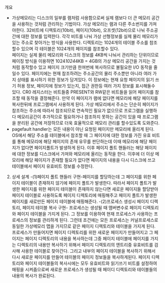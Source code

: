 개요
- 가상메모리는 디스크의 일부를 램처럼 사용함으로써 실제 램보다 더 큰 메모리 공간을 사용하는 것처럼 관리하는 기법이다. 
가상 메모리는 램과 다른 주소번지를 가져야한다. 
32비트에 디렉토리(10bit), 페이지(10bit), 오프셋(12bit)으로 나눠 주소공간에 대한 정보를 입력한다. 
각각 비트를 나눠 가상 선형정보를 실제 물리 메모리가 있는 주소로 찾아가는 방식을 사용한다. 
디렉토리는 1024개의 테이블 주소를 참조할수 있으며 각 테이블은 1024개의 페이지를 참조할수 있다.  
페이지는 실제 물리 메모리와 디스크의 정보를 4KB씩 나눠서 관리하는 단위이므로
페이징 방식을 이용하면 1024*1024*4KB = 4GB의 가상 메모리 공간을 가지는 것 처럼 동작할수 있고 
페이지 크기만큼 한꺼번에 복사하므로 불필요한 I/O 동작을 줄일수 있다. 
페이지에는 현재 참조하려는 주소공간의 물리 주소뿐만 아니라 여러 가지 상태를 표시하기 위한 정보가 담겨있다.
이 정보에는 현재 요청 페이지의 읽기 쓰기 허용 정보, 페이지에 정보가 있는지, 접근 권한등 여러 가지 정보를 표시해둘수 있다. 
CR0 레지스터는 비트들중 PRESENT와 RW같은 비트들을 읽어 페이지를 참조할 때 동작을 결정해준다. 
만약 이 페이지가 램에 없다면 메모리에 해당 페이지를 복사한뒤에 프로그램에서 사용하게 된다. 
가상 메모리에서 주소는 단순히 페이지가 참조하는 주소에 따라서 참조되므로 연속적인 필요가 없으므로 
프로그램을 실행하다 메모리공간이 추가적으로 필요하거나 참조하지 못하는 공간이 있을 때 프로그램을 분리된 공간에 저장하므로 
더욱 효율적으로 메모리 관리를 할수있도록 도와준다.  
-  pagefault handler는 모든 내용이 아닌 요청된 페이지만 메모리에 올리게 된다. 
 OS에서 해당 주소를 테이블에서 참조할 때 그 페이지에 대한 정보를 가진 유효 비트를 통해 메모리에 해당 페이지의 존재 유무를 판단하는데 
 이때 메모리에 해당 페이지가 없다면 페이지폴트가 발생하게 된다. 
 이후 페이지 폴트 핸들러는 해당 페이지에 대한 정보를 디스크에서 가져와 메모리에 올리는 동작을 한다. 
 이후에 더 이상 메모리에 해당 페이지가 존재할 필요가 없다면 페이지의 내용을 다시 디스크에 쓰고 테이블에서 페이지 유효비트 정보를 수정한다.
  
2. 상세 설계
-(1)페이지 폴트 핸들러 구현-페이지를 할당하는데 그 페이지를 위한 페이지 테이블이 존재하지 않기에 페이지 폴트가 발생한다.
따라서 페이지 폴트가 발생한 페이지를 위한 페이지 테이블이 존재하지 않는다면 새로운 페이지들 할당받아 페이지 테이블로 사용하도록 
페이지 디렉토리에 매핑해주고 페이지 폴트가 발생한 페이지를 새로만든 페이지 테이블에 매핑해준다. 
-(2)프로세스 생성시 페이지 디렉토리, 페이지 테이블 복사 구현- 프로세스는 생성될 때 맴버변수로 페이지 디렉토리와 페이지 테이블을 가지게 된다. 
그 정보를 이용하여 현재 프로세스가 사용하는 프로세스의 정보를 관리하게 된다. 
그런데 조건에는 모든 프로세스는 커널프로세스로 동일한 가상메모리 맵을 가지므로 같은 페이지 디렉토리와 테이블을 가지게 된다. 
프로세스가 만들어지면 페이지 디렉토리를 위한 새로운 페이지가 만들어지고 그 페이지는 페이지 디렉토리의 내용을 복사하는데 
그중 페이지 테이블에 페이지를 가지는 디렉토리의 내용만 복사하기 위해서 페이지 디렉토리의 앤트리중 유효비트를 검사해 사용한 테이블로 찾아간다. 
그리고 내부의 페이지 테이블을 복사하기 위해서 다시 새로운 페이지를 만들어 테이블의 페이지 정보들을 복사하게된다. 
페이지 디렉토리와 페이지 테이블들의 복사시에는 모두 유효비트와 읽기쓰기 비트를 설정하여 매핑을 시켜줌으로써 
새로운 프로세스가 생성될 때 페이디 디렉토리와 테이블들의 내용의 복사가 완료된다. 
